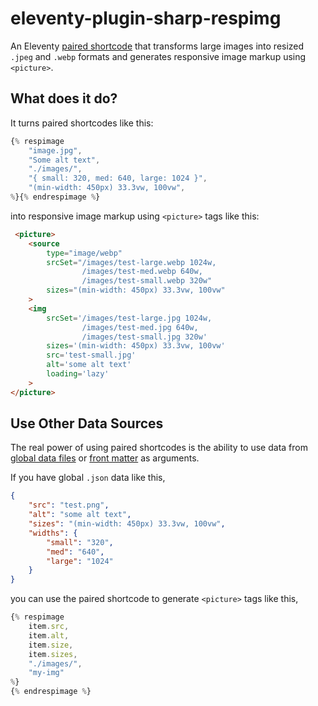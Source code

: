 # eleventy-plugin-sharp-respimg
An Eleventy [paired shortcode](https://www.11ty.dev/docs/shortcodes/#paired-shortcodes) that transforms large images into resized `.jpeg` and `.webp` formats and generates responsive image markup using `<picture>`.

## What does it do?
It turns paired shortcodes like this:

```js
{% respimage 
    "image.jpg", 
    "Some alt text", 
    "./images/",
    "{ small: 320, med: 640, large: 1024 }",
    "(min-width: 450px) 33.3vw, 100vw",
%}{% endrespimage %}
```

into responsive image markup using `<picture>` tags like this:

```html
 <picture>
    <source 
        type="image/webp"
        srcSet="/images/test-large.webp 1024w,
                /images/test-med.webp 640w,
                /images/test-small.webp 320w"
        sizes="(min-width: 450px) 33.3vw, 100vw"
    >
    <img 
        srcSet='/images/test-large.jpg 1024w,
                /images/test-med.jpg 640w,
                /images/test-small.jpg 320w'
        sizes='(min-width: 450px) 33.3vw, 100vw'
        src='test-small.jpg'
        alt='some alt text'
        loading='lazy'
    >
</picture>
```

## Use Other Data Sources
The real power of using paired shortcodes is the ability to use data from [global data files](https://www.11ty.dev/docs/data-global/) or [front matter](https://www.11ty.dev/docs/data-frontmatter/) as arguments.

If you have global `.json` data like this,

```json
{
    "src": "test.png",
    "alt": "some alt text",
    "sizes": "(min-width: 450px) 33.3vw, 100vw",
    "widths": {
        "small": "320",
        "med": "640",
        "large": "1024"
    }
}
```
you can use the paired shortcode to generate `<picture>` tags like this,

```js
{% respimage 
    item.src, 
    item.alt, 
    item.size, 
    item.sizes, 
    "./images/", 
    "my-img" 
%}
{% endrespimage %}
```